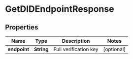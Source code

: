 

# GetDIDEndpointResponse


## Properties

Name | Type | Description | Notes
------------ | ------------- | ------------- | -------------
**endpoint** | **String** | Full verification key |  [optional]



